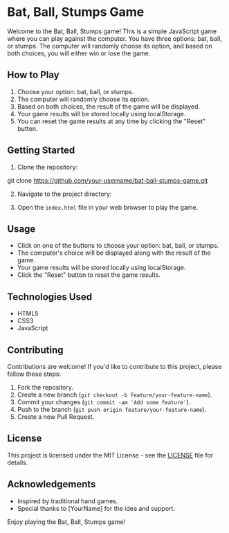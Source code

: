 # Bat, Ball, Stumps Game

Welcome to the Bat, Ball, Stumps game! This is a simple JavaScript game where you can play against the computer. You have three options: bat, ball, or stumps. The computer will randomly choose its option, and based on both choices, you will either win or lose the game.

## How to Play

1. Choose your option: bat, ball, or stumps.
2. The computer will randomly choose its option.
3. Based on both choices, the result of the game will be displayed.
4. Your game results will be stored locally using localStorage.
5. You can reset the game results at any time by clicking the "Reset" button.

## Getting Started

1. Clone the repository:

git clone https://github.com/your-username/bat-ball-stumps-game.git

2. Navigate to the project directory:


3. Open the `index.html` file in your web browser to play the game.

## Usage

- Click on one of the buttons to choose your option: bat, ball, or stumps.
- The computer's choice will be displayed along with the result of the game.
- Your game results will be stored locally using localStorage.
- Click the "Reset" button to reset the game results.

## Technologies Used

- HTML5
- CSS3
- JavaScript

## Contributing

Contributions are welcome! If you'd like to contribute to this project, please follow these steps:

1. Fork the repository.
2. Create a new branch (`git checkout -b feature/your-feature-name`).
3. Commit your changes (`git commit -am 'Add some feature'`).
4. Push to the branch (`git push origin feature/your-feature-name`).
5. Create a new Pull Request.

## License

This project is licensed under the MIT License - see the [LICENSE](LICENSE) file for details.

## Acknowledgements

- Inspired by traditional hand games.
- Special thanks to [YourName] for the idea and support.

Enjoy playing the Bat, Ball, Stumps game!
